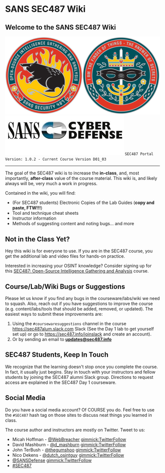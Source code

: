 SANS SEC487 Wiki
==================

Welcome to the SANS SEC487 Wiki
----------

![SEC487](SEC487/487_coin_combined_onwhite.png) ![Cyber Defense](SEC487/CyberDefense_logo.jpg)
`SEC487 Portal Version: 1.0.2 - Current Course Version D01_03`

---

The goal of the SEC487 wiki is to increase the **in-class**, and, most importantly, **after-class** value of the course material. This wiki is, and likely always will be, very much a work in progress.

Contained in the wiki, you will find:

* (For SEC487 students) Electronic Copies of the Lab Guides (**copy and paste, FTW!!!**)
* Tool and technique cheat sheets
* Instructor information
* Methods of suggesting content and noting bugs... and more

Not in the Class Yet?
-----------

Hey this wiki is for everyone to use. If you are in the SEC487 course, you get the additional lab and video files for hands-on practice.

Interested in increasing your OSINT knowledge? Consider signing up for this [SEC487: Open-Source Intelligence Gathering and Analysis](https://www.sans.org/course/open-source-intelligence-gathering) course.

Course/Lab/Wiki Bugs or Suggestions
----------

Please let us know if you find any bugs in the courseware/labs/wiki we need to squash. Also, reach out if you have suggestions to improve the course (e.g. content/labs/tools that should be added, removed, or updated). The easiest ways to submit these improvements are:

1. Using the `#coursewaresuggestions` channel in the course <https://sec487alum.slack.com> Slack (See the Day 1 lab to get yourself set up) or go to <https://sec487.info/joinslack> and create an account).
1. Or by sending an email to **<updates@sec487.info>**

SEC487 Students, Keep In Touch
----------

We recognize that the learning doesn't stop once you complete the course. In fact, it usually just begins. Stay in touch with your instructors and fellow students by joining the SEC487 alumni Slack group. Directions to request access are explained in the SEC487 Day 1 courseware.

Social Media
----------

Do you have a social media account? Of COURSE you do. Feel free to use the `#SEC487` hash tag on those sites to discuss neat things you learned in class.

The course author and instructors are mostly on Twitter. Tweet to us:

* Micah Hoffman - [@WebBreacher](https://twitter.com/webbreacher) [gimmick:TwitterFollow](@webbreacher)
* David Mashburn - [@d_mashburn](https://twitter.com/d_mashburn) [gimmick:TwitterFollow](@d_mashburn)
* John TerBush - [@thegumshoo](https://twitter.com/thegumshoo) [gimmick:TwitterFollow](@thegumshoo)
* Nico Dekens - [@dutch_osintguy](https://twitter.com/dutch_osintguy) [gimmick:TwitterFollow](@dutch_osintguy)
* [@SANSDefense](https://twitter.com/sansdefense) [gimmick:TwitterFollow](@SANSDefense)
* [#SEC487](https://twitter.com/search?q=%23sec487&src=typd)